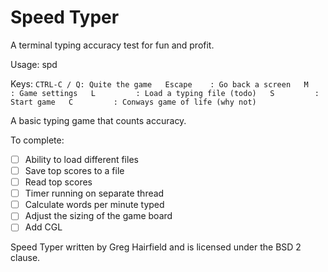 Speed Typer
===
A terminal typing accuracy test for fun and profit.

Usage: spd 

Keys:
  `
  CTRL-C / Q: Quite the game  
  Escape    : Go back a screen  
  M         : Game settings  
  L         : Load a typing file (todo)  
  S         : Start game  
  C         : Conways game of life (why not)  
  `

A basic typing game that counts accuracy. 

To complete:
- [ ] Ability to load different files
- [ ] Save top scores to a file
- [ ] Read top scores
- [ ] Timer running on separate thread
- [ ] Calculate words per minute typed
- [ ] Adjust the sizing of the game board
- [ ] Add CGL

Speed Typer written by Greg Hairfield and is licensed under the BSD 2 clause.



